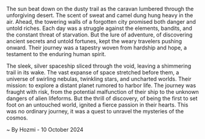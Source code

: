 
The sun beat down on the dusty trail as the caravan lumbered through the unforgiving desert.  The scent of sweat and camel dung hung heavy in the air.  Ahead, the towering walls of a forgotten city promised both danger and untold riches.  Each day was a struggle against the elements, bandits, and the constant threat of starvation.  But the lure of adventure, of discovering ancient secrets and untold fortunes, kept the weary travelers pushing onward.  Their journey was a tapestry woven from hardship and hope, a testament to the enduring human spirit.

The sleek, silver spaceship sliced through the void, leaving a shimmering trail in its wake.  The vast expanse of space stretched before them, a universe of swirling nebulas, twinkling stars, and uncharted worlds.  Their mission: to explore a distant planet rumored to harbor life.  The journey was fraught with risk, from the potential malfunction of their ship to the unknown dangers of alien lifeforms.  But the thrill of discovery, of being the first to set foot on an untouched world, ignited a fierce passion in their hearts.  This was no ordinary journey, it was a quest to unravel the mysteries of the cosmos. 

~ By Hozmi - 10 October 2024
